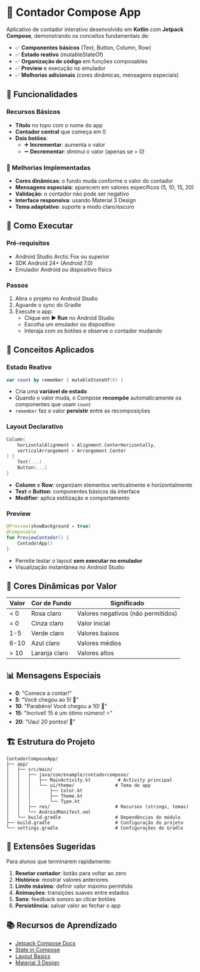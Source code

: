 # 🎯 Contador Compose App

Aplicativo de contador interativo desenvolvido em **Kotlin** com **Jetpack Compose**, demonstrando os conceitos fundamentais de:

- ✅ **Componentes básicos** (Text, Button, Column, Row)
- ✅ **Estado reativo** (mutableStateOf)  
- ✅ **Organização de código** em funções composables
- ✅ **Preview** e execução no emulador
- ✅ **Melhorias adicionais** (cores dinâmicas, mensagens especiais)

## 🚀 Funcionalidades

### Recursos Básicos
- **Título** no topo com o nome do app
- **Contador central** que começa em 0
- **Dois botões**:
  - ➕ **Incrementar**: aumenta o valor
  - ➖ **Decrementar**: diminui o valor (apenas se > 0)

### 🎨 Melhorias Implementadas
- **Cores dinâmicas**: o fundo muda conforme o valor do contador
- **Mensagens especiais**: aparecem em valores específicos (5, 10, 15, 20)
- **Validação**: o contador não pode ser negativo
- **Interface responsiva**: usando Material 3 Design
- **Tema adaptativo**: suporte a modo claro/escuro

## 📱 Como Executar

### Pré-requisitos
- Android Studio Arctic Fox ou superior
- SDK Android 24+ (Android 7.0)
- Emulador Android ou dispositivo físico

### Passos
1. Abra o projeto no Android Studio
2. Aguarde o sync do Gradle
3. Execute o app:
   - Clique em **▶️ Run** no Android Studio
   - Escolha um emulador ou dispositivo
   - Interaja com os botões e observe o contador mudando

## 🧠 Conceitos Aplicados

### Estado Reativo
```kotlin
var count by remember { mutableStateOf(0) }
```
- Cria uma **variável de estado**
- Quando o valor muda, o Compose **recompõe** automaticamente os componentes que usam `count`
- `remember` faz o valor **persistir** entre as recomposições

### Layout Declarativo
```kotlin
Column(
    horizontalAlignment = Alignment.CenterHorizontally,
    verticalArrangement = Arrangement.Center
) {
    Text(...)
    Button(...)
}
```
- **Column** e **Row**: organizam elementos verticalmente e horizontalmente
- **Text** e **Button**: componentes básicos da interface
- **Modifier**: aplica estilização e comportamento

### Preview
```kotlin
@Preview(showBackground = true)
@Composable
fun PreviewContador() {
    ContadorApp()
}
```
- Permite testar o layout **sem executar no emulador**
- Visualização instantânea no Android Studio

## 🎨 Cores Dinâmicas por Valor

| Valor | Cor de Fundo | Significado |
|-------|--------------|-------------|
| < 0   | Rosa claro   | Valores negativos (não permitidos) |
| = 0   | Cinza claro  | Valor inicial |
| 1-5   | Verde claro  | Valores baixos |
| 6-10  | Azul claro   | Valores médios |
| > 10  | Laranja claro| Valores altos |

## 📊 Mensagens Especiais

- **0**: "Comece a contar!" 
- **5**: "Você chegou ao 5! 🎉"
- **10**: "Parabéns! Você chegou a 10! 🎊"
- **15**: "Incrível! 15 é um ótimo número! ⭐"
- **20**: "Uau! 20 pontos! 🚀"

## 🏗️ Estrutura do Projeto

```
ContadorComposeApp/
├── app/
│   ├── src/main/
│   │   ├── java/com/example/contadorcompose/
│   │   │   ├── MainActivity.kt          # Activity principal
│   │   │   └── ui/theme/               # Tema do app
│   │   │       ├── Color.kt
│   │   │       ├── Theme.kt
│   │   │       └── Type.kt
│   │   ├── res/                        # Recursos (strings, temas)
│   │   └── AndroidManifest.xml
│   └── build.gradle                    # Dependências do módulo
├── build.gradle                        # Configuração do projeto
└── settings.gradle                     # Configurações do Gradle
```

## 🧩 Extensões Sugeridas

Para alunos que terminarem rapidamente:

1. **Resetar contador**: botão para voltar ao zero
2. **Histórico**: mostrar valores anteriores
3. **Limite máximo**: definir valor máximo permitido
4. **Animações**: transições suaves entre estados
5. **Sons**: feedback sonoro ao clicar botões
6. **Persistência**: salvar valor ao fechar o app

## 📚 Recursos de Aprendizado

- [Jetpack Compose Docs](https://developer.android.com/jetpack/compose)
- [State in Compose](https://developer.android.com/jetpack/compose/state)
- [Layout Basics](https://developer.android.com/jetpack/compose/layouts/basics)
- [Material 3 Design](https://m3.material.io/)
